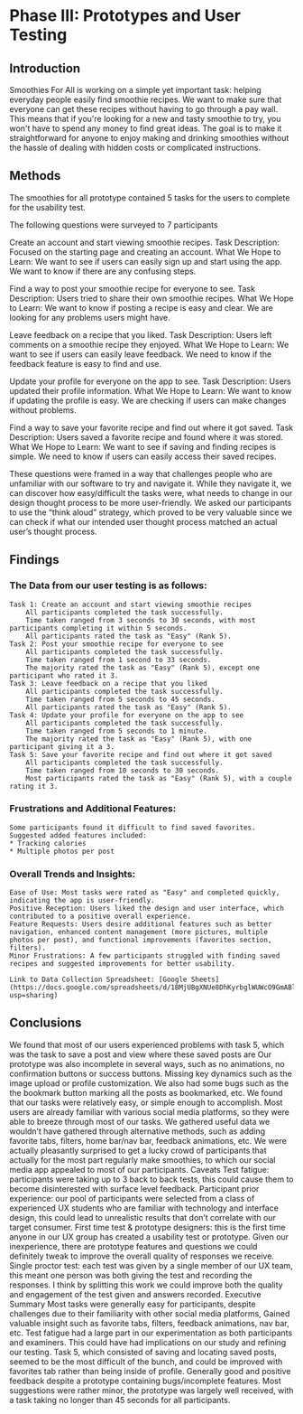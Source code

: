 # Phase III: Prototypes and User Testing

## Introduction
Smoothies For All is working on a simple yet important task: helping everyday people easily find smoothie recipes. We want to make sure that everyone can get these recipes without having to go through a pay wall. This means that if you're looking for a new and tasty smoothie to try, you won't have to spend any money to find great ideas. The goal is to make it straightforward for anyone to enjoy making and drinking smoothies without the hassle of dealing with hidden costs or complicated instructions.

## Methods

The smoothies for all prototype contained 5 tasks for the users to complete for the usability test. 

The following questions were surveyed to 7 participants

Create an account and start viewing smoothie recipes.
    Task Description: Focused on the starting page and creating an account.
    What We Hope to Learn: We want to see if users can easily sign up and start using the app. We want to know if there are any confusing steps.

Find a way to post your smoothie recipe for everyone to see.
    Task Description: Users tried to share their own smoothie recipes.
    What We Hope to Learn: We want to know if posting a recipe is easy and clear. We are looking for any problems users might have.

Leave feedback on a recipe that you liked.
    Task Description: Users left comments on a smoothie recipe they enjoyed.
    What We Hope to Learn: We want to see if users can easily leave feedback. We need to know if the feedback feature is easy to find and use.

Update your profile for everyone on the app to see.
    Task Description: Users updated their profile information.
    What We Hope to Learn: We want to know if updating the profile is easy. We are checking if users can make changes without problems.
    
Find a way to save your favorite recipe and find out where it got saved.
    Task Description: Users saved a favorite recipe and found where it was stored.
    What We Hope to Learn: We want to see if saving and finding recipes is simple. We need to know if users can easily access their saved recipes.

These questions were framed in a way that challenges people who are unfamiliar with our software to try and navigate it. While they navigate it, we can discover how easy/difficult the tasks were, what needs to change in our design thought process to be more user-friendly.
We asked our participants to use the “think aloud” strategy, which proved to be very valuable since we can check if what our intended user thought process matched an actual user’s thought process.

## Findings

### The Data from our user testing is as follows:
    Task 1: Create an account and start viewing smoothie recipes
        All participants completed the task successfully.
        Time taken ranged from 3 seconds to 30 seconds, with most participants completing it within 5 seconds.
        All participants rated the task as "Easy" (Rank 5).
    Task 2: Post your smoothie recipe for everyone to see
        All participants completed the task successfully.
        Time taken ranged from 1 second to 33 seconds.
        The majority rated the task as "Easy" (Rank 5), except one participant who rated it 3.
    Task 3: Leave feedback on a recipe that you liked
        All participants completed the task successfully.
        Time taken ranged from 5 seconds to 45 seconds.
        All participants rated the task as "Easy" (Rank 5).
    Task 4: Update your profile for everyone on the app to see
        All participants completed the task successfully.
        Time taken ranged from 5 seconds to 1 minute.
        The majority rated the task as "Easy" (Rank 5), with one participant giving it a 3.
    Task 5: Save your favorite recipe and find out where it got saved
        All participants completed the task successfully.
        Time taken ranged from 10 seconds to 30 seconds.
        Most participants rated the task as "Easy" (Rank 5), with a couple rating it 3.


### Frustrations and Additional Features:
    Some participants found it difficult to find saved favorites.
    Suggested added features included:
    * Tracking calories
    * Multiple photos per post

### Overall Trends and Insights:
    Ease of Use: Most tasks were rated as "Easy" and completed quickly, indicating the app is user-friendly.
    Positive Reception: Users liked the design and user interface, which contributed to a positive overall experience.
    Feature Requests: Users desire additional features such as better navigation, enhanced content management (more pictures, multiple photos per post), and functional improvements (favorites section, filters).
    Minor Frustrations: A few participants struggled with finding saved recipes and suggested improvements for better usability.

    Link to Data Collection Spreadsheet: [Google Sheets](https://docs.google.com/spreadsheets/d/1BMjUBgXNUe8DhKyrbglWUWcO9GmABlVeU8BrS1UgDNI/edit?usp=sharing)

## Conclusions

We found that most of our users experienced problems with task 5, which was the task to save a post and view where these saved posts are
Our prototype was also incomplete in several ways, such as no animations, no confirmation buttons or success buttons. Missing key dynamics such as the image upload or profile customization. We also had some bugs such as the the bookmark button marking all the posts as bookmarked, etc.
We found that our tasks were relatively easy, or simple enough to accomplish. Most users are already familiar with various social media platforms, so they were able to breeze through most of our tasks.
We gathered useful data we wouldn’t have gathered through alternative methods, such as adding favorite tabs, filters, home bar/nav bar, feedback animations, etc.
We were actually pleasantly surprised to get a lucky crowd of participants that actually for the most part regularly make smoothies, to which our social media app appealed to most of our participants.
Caveats
Test fatigue: participants were taking up to 3 back to back tests, this could cause them to become disinterested with surface level feedback.
Participant prior experience: our pool of participants were selected from a class of experienced UX students who are familiar with technology and interface design, this could lead to unrealistic results that don’t correlate with our target consumer.
First time test & prototype designers: this is the first time anyone in our UX group has created a usability test or prototype. Given our inexperience, there are prototype features and questions we could definitely tweak to improve the overall quality of responses we receive.
Single proctor test: each test was given by a single member of our UX team, this meant one person was both giving the test and recording the responses. I think by splitting this work we could improve both the quality and engagement of the test given and answers recorded.
Executive Summary
Most tasks were generally easy for participants, despite challenges due to their familiarity with other social media platforms,
Gained valuable insight such as favorite tabs, filters, feedback animations, nav bar, etc.
Test fatigue had a large part in our experimentation as both participants and examiners. This could have had implications on our study and refining our testing.
Task 5, which consisted of saving and locating saved posts, seemed to be the most difficult of the bunch, and could be improved with favorites tab rather than being inside of profile.
Generally good and positive feedback despite a prototype containing bugs/incomplete features. Most suggestions were rather minor, the prototype was largely well received, with a task taking no longer than 45 seconds for all participants.
